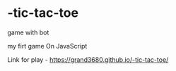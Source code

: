 # -tic-tac-toe
game with bot

my firt game On JavaScript

Link for play - https://grand3680.github.io/-tic-tac-toe/
